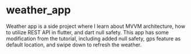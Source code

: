 # weather_app

Weather app is a side project where I learn about MVVM architecture, how to utilize REST API in flutter, and dart null safety.
This app has some modification from the tutorial, including added null safety, gps feature as default location, and swipe down to refresh the weather.
